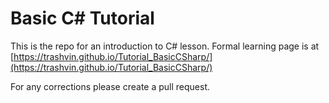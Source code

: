 # __Basic C# Tutorial__

This is the repo for an introduction to C# lesson. Formal learning page is at [https://trashvin.github.io/Tutorial_BasicCSharp/](https://trashvin.github.io/Tutorial_BasicCSharp/)

For any corrections please create a pull request.
